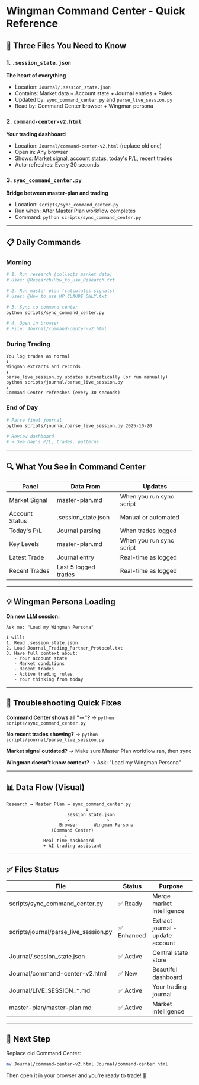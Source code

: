 # Wingman Command Center - Quick Reference

## 🎯 Three Files You Need to Know

### 1. `.session_state.json`
**The heart of everything**
- Location: `Journal/.session_state.json`
- Contains: Market data + Account state + Journal entries + Rules
- Updated by: `sync_command_center.py` and `parse_live_session.py`
- Read by: Command Center browser + Wingman persona

### 2. `command-center-v2.html`
**Your trading dashboard**
- Location: `Journal/command-center-v2.html` (replace old one)
- Open in: Any browser
- Shows: Market signal, account status, today's P/L, recent trades
- Auto-refreshes: Every 30 seconds

### 3. `sync_command_center.py`
**Bridge between master-plan and trading**
- Location: `scripts/sync_command_center.py`
- Run when: After Master Plan workflow completes
- Command: `python scripts/sync_command_center.py`

---

## 📋 Daily Commands

### Morning
```bash
# 1. Run research (collects market data)
# Uses: @Research/How_to_use_Research.txt

# 2. Run master plan (calculates signals)
# Uses: @How_to_use_MP_CLAUDE_ONLY.txt

# 3. Sync to command center
python scripts/sync_command_center.py

# 4. Open in browser
# File: Journal/command-center-v2.html
```

### During Trading
```
You log trades as normal
↓
Wingman extracts and records
↓
parse_live_session.py updates automatically (or run manually)
python scripts/journal/parse_live_session.py
↓
Command Center refreshes (every 30 seconds)
```

### End of Day
```bash
# Parse final journal
python scripts/journal/parse_live_session.py 2025-10-20

# Review dashboard
# → See day's P/L, trades, patterns
```

---

## 🔍 What You See in Command Center

| Panel | Data From | Updates |
|-------|-----------|---------|
| Market Signal | master-plan.md | When you run sync script |
| Account Status | .session_state.json | Manual or automated |
| Today's P/L | Journal parsing | When trades logged |
| Key Levels | master-plan.md | When you run sync script |
| Latest Trade | Journal entry | Real-time as logged |
| Recent Trades | Last 5 logged trades | Real-time as logged |

---

## 💡 Wingman Persona Loading

**On new LLM session:**
```
Ask me: "Load my Wingman Persona"

I will:
1. Read .session_state.json
2. Load Journal_Trading_Partner_Protocol.txt
3. Have full context about:
   - Your account state
   - Market conditions
   - Recent trades
   - Active trading rules
   - Your thinking from today
```

---

## 🚨 Troubleshooting Quick Fixes

**Command Center shows all "--"?**
→ `python scripts/sync_command_center.py`

**No recent trades showing?**
→ `python scripts/journal/parse_live_session.py`

**Market signal outdated?**
→ Make sure Master Plan workflow ran, then sync

**Wingman doesn't know context?**
→ Ask: "Load my Wingman Persona"

---

## 📊 Data Flow (Visual)

```
Research → Master Plan → sync_command_center.py
                              ↓
                      .session_state.json
                       ↙              ↖
                    Browser      Wingman Persona
                 (Command Center)
                      ↓
              Real-time dashboard
              + AI trading assistant
```

---

## ✅ Files Status

| File | Status | Purpose |
|------|--------|---------|
| scripts/sync_command_center.py | ✅ Ready | Merge market intelligence |
| scripts/journal/parse_live_session.py | ✅ Enhanced | Extract journal + update account |
| Journal/.session_state.json | ✅ Active | Central state store |
| Journal/command-center-v2.html | ✅ New | Beautiful dashboard |
| Journal/LIVE_SESSION_*.md | ✅ Active | Your trading journal |
| master-plan/master-plan.md | ✅ Active | Market intelligence |

---

## 🎯 Next Step

Replace old Command Center:
```bash
mv Journal/command-center-v2.html Journal/command-center.html
```

Then open it in your browser and you're ready to trade! 🚀
